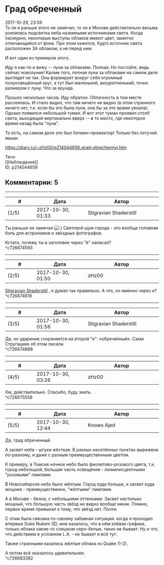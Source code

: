 Град обреченный
===============

  
2017-10-29, 23:59  
 То ли я раньше этого не замечал, то ли в Москве действительно весьма усилилась подсветка неба наземными источниками света. Когда пасмурно, некоторые выступы облаков имеют цвет, заметно отличающийся от фона. При этом кажется, будто источник света расположен ЗА облаком, а не перед ним.   
   
 И вот один из примеров этого.   
   
 Иду я как-то и вижу -- луна за облаками. Полная. Но постойте, ведь сейчас новолуние! Кроме того, полная луна за облаками на самом деле выглядит не так. Она формирует вокруг себя огромный полуосвещённый круг, а тут был маленький, аккуратненький, точно размером с луну. Что за ерунда.   
   
 Прошло несколько часов. Иду обратно. Облачность в том месте рассеялась. И стало видно, что там ничего не видно (в этом странного ничего нет, т.к. если бы это была луна, она бы за это время уехала). Однако появился небольшой туман. И вот этот туман проявил столб света, выходящий вертикально вверх -- в то место, где некоторое время назад была "луна".   
   
 То есть, на самом деле это был бетмен-прожектор! Только без летучей мыши.   
  
<https://diary.ru/~zHz00/p214044659_grad-obrechennyj.htm>  
  
Теги:  
[[Наблюдения]]  
ID: p214044659  


Комментарии: 5
--------------

  


---



|         #         |              Дата              |                     Автор                     |           ID           |
| --- | --- | --- | --- |
| (1/5) | 2017-10-30, 01:33 | Stigravian Shaderstill | c726674593 |

  
 Ты раньше не замечал ![:)](http://static.diary.ru/picture/3.gif) Световой шум города - это вообще головная боль для астрономов и звёздных фотографов.   
   
  Кстати, почему ты в заголовке через "ё" написал?    
 ^c726674593

---



|         #         |              Дата              |                     Автор                     |           ID           |
| --- | --- | --- | --- |
| (2/5) | 2017-10-30, 01:50 | zHz00 | c726674818 |

  
  [Stigravian Shaderstill](http://stigravian.diary.ru "Science, Death, Rock-n-Roll")  , я думал так правильно. А что, он именно через е?   
 ^c726674818

---



|         #         |              Дата              |                     Автор                     |           ID           |
| --- | --- | --- | --- |
| (3/5) | 2017-10-30, 01:56 | Stigravian Shaderstill | c726674888 |

  
 Да, но ударение сохраняется на второй "е": «обрече́нный». Сами Стругацкие об этом писали.   
 ^c726674888

---



|         #         |              Дата              |                     Автор                     |           ID           |
| --- | --- | --- | --- |
| (4/5) | 2017-10-30, 03:26 | zHz00 | c726675558 |

  
 Хм, действительно. Спасибо, буду знать.   
 ^c726675558

---



|         #         |              Дата              |                     Автор                     |           ID           |
| --- | --- | --- | --- |
| (5/5) | 2017-10-30, 12:44 | Knows Ajed | c726683382 |

  
 Да, град обреченный.   
   
 А засвет неба - штука жёсткая. В разных населённых пунктах выражена по-разному, и даже с разным преимущественным цветом.   
   
 К примеру, в Томске ночное небо было фиолетово-розового цвета, т.к. город небольшой, большая часть освещения - люминисцентными "розовыми" лампами.   
   
 В Новосибирске небо было жёлтым. Город куда больше, и засвет куда мощнее - преимущественно, "жёлтыми" лампами.   
   
 А в Москве - белое, с небольшими оттенками. Засвет настолько мощный, что большую часть звёзд не видно вообще никак. Помню, первое время привыкал к тому, что звёзд нет. Почти.   
   
 С этим была связана по-своему забавная ситуация: когда я проходил впервые Duke Nukem 3D, мне казалось, что в нём клёвая графика, только облака какие-то слишком серо-белые, таких не бывает. Ну и что, что действием в условном L.A. - не бывает и всё тут.   
   
 Также странными казались жёлтые облака из Quake (1-2).   
   
 А потом всё оказалось удивительнее.   
 ^c726683382